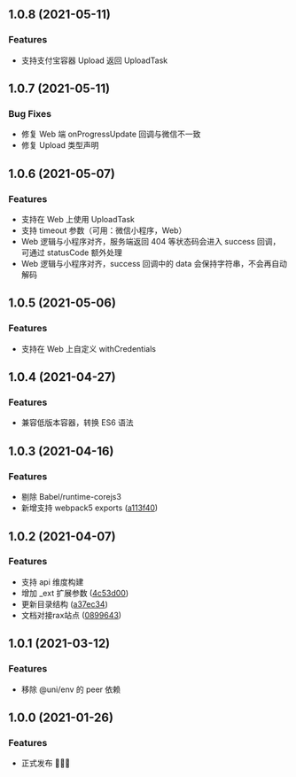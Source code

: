 ## 1.0.8 (2021-05-11)

### Features

* 支持支付宝容器 Upload 返回 UploadTask

## 1.0.7 (2021-05-11)

### Bug Fixes

* 修复 Web 端 onProgressUpdate 回调与微信不一致
* 修复 Upload 类型声明

## 1.0.6 (2021-05-07)

### Features

* 支持在 Web 上使用 UploadTask
* 支持 timeout 参数（可用：微信小程序，Web）
* Web 逻辑与小程序对齐，服务端返回 404 等状态码会进入 success 回调，可通过 statusCode 额外处理
* Web 逻辑与小程序对齐，success 回调中的 data 会保持字符串，不会再自动解码

## 1.0.5 (2021-05-06)

### Features

* 支持在 Web 上自定义 withCredentials

## 1.0.4 (2021-04-27)

### Features

* 兼容低版本容器，转换 ES6 语法

## 1.0.3 (2021-04-16)

### Features

* 剔除 Babel/runtime-corejs3
* 新增支持 webpack5 exports ([a113f40](https://github.com/raxjs/universal-api/commit/a113f4034a35c2d5325536026d825175aa889dfd))

## 1.0.2 (2021-04-07)

### Features

* 支持 api 维度构建
* 增加 _ext 扩展参数 ([4c53d00](https://github.com/raxjs/universal-api/commit/4c53d006bd52a53a368132e63a75a94f490f43dc))
* 更新目录结构 ([a37ec34](https://github.com/raxjs/universal-api/commit/a37ec343ec1afb455458a6be27af932052654b58))
* 文档对接rax站点 ([0899643](https://github.com/raxjs/universal-api/commit/089964320fee0163bfd62b529ec8c93e85ad46da))

## 1.0.1 (2021-03-12)

### Features

* 移除 @uni/env 的 peer 依赖

## 1.0.0 (2021-01-26)

### Features

* 正式发布 🎉🎉🎉
